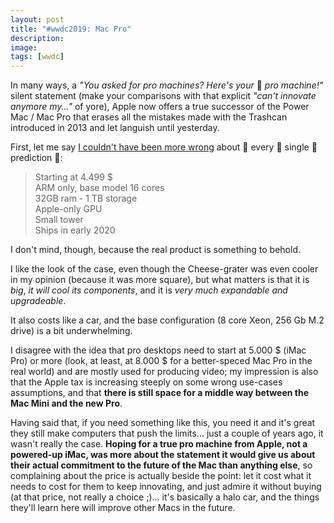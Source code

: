 ```yaml
---
layout: post
title: "#wwdc2019: Mac Pro"
description:
image:
tags: [wwdc]
---
```

In many ways, a *"You asked for pro machines? Here's your* 🤬 *pro machine!"* silent statement (make your comparisons with that explicit *"can't innovate anymore my..."* of yore), Apple now offers a true successor of the Power Mac / Mac Pro that erases all the mistakes made with the Trashcan introduced in 2013 and let languish until yesterday.

First, let me say [I couldn't have been more wrong](https://twitter.com/cdf1982/status/1134746060486828032) about 👏 every 👏 single 👏 prediction 👏:

>Starting at 4.499 $<br>
ARM only, base model 16 cores<br>
32GB ram - 1 TB storage<br>
Apple-only GPU<br>
Small tower<br>
Ships in early 2020

I don't mind, though, because the real product is something to behold.

I like the look of the case, even though the Cheese-grater was even cooler in my opinion (because it was more square), but what matters is that it is *big*, *it will cool its components*, and it is *very much expandable and upgradeable*.

It also costs like a car, and the base configuration (8 core Xeon, 256 Gb M.2 drive) is a bit underwhelming.

I disagree with the idea that pro desktops need to start at 5.000 $ (iMac Pro) or more (look, at least, at 8.000 $ for a better-speced Mac Pro in the real world) and are mostly used for producing video; my impression is also that the Apple tax is increasing steeply on some wrong use-cases assumptions, and that **there is still space for a middle way between the Mac Mini and the new Pro**.

Having said that, if you need something like this, you need it and it's great they still make computers that push the limits... just a couple of years ago, it wasn't really the case.
**Hoping for a true pro machine from Apple, not a powered-up iMac, was more about the statement it would give us about their actual commitment to the future of the Mac than anything else**, so complaining about the price is actually beside the point: let it cost what it needs to cost for them to keep innovating, and just admire it without buying (at that price, not really a choice ;)... it's basically a halo car, and the things they'll learn here will improve other Macs in the future.